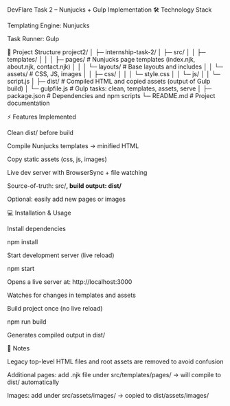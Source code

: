 DevFlare 
Task 2 – Nunjucks + Gulp Implementation
🛠️ Technology Stack

Templating Engine: Nunjucks

Task Runner: Gulp

📂 Project Structure
project2/
│
├─ internship-task-2/
│  ├─ src/
│  │  ├─ templates/
│  │  │  ├─ pages/        # Nunjucks page templates (index.njk, about.njk, contact.njk)
│  │  │  └─ layouts/      # Base layouts and includes
│  │  └─ assets/           # CSS, JS, images
│  │      ├─ css/
│  │      │  └─ style.css
│  │      └─ js/
│  │          └─ script.js
│  ├─ dist/                # Compiled HTML and copied assets (output of Gulp build)
│  └─ gulpfile.js          # Gulp tasks: clean, templates, assets, serve
│
├─ package.json             # Dependencies and npm scripts
└─ README.md                # Project documentation

⚡ Features Implemented

Clean dist/ before build

Compile Nunjucks templates → minified HTML

Copy static assets (css, js, images)

Live dev server with BrowserSync + file watching

Source-of-truth: src/**, build output: dist/**

Optional: easily add new pages or images

💻 Installation & Usage

Install dependencies

npm install


Start development server (live reload)

npm start


Opens a live server at: http://localhost:3000

Watches for changes in templates and assets

Build project once (no live reload)

npm run build


Generates compiled output in dist/

📝 Notes

Legacy top-level HTML files and root assets are removed to avoid confusion

Additional pages: add .njk file under src/templates/pages/ → will compile to dist/ automatically

Images: add under src/assets/images/ → copied to dist/assets/images/